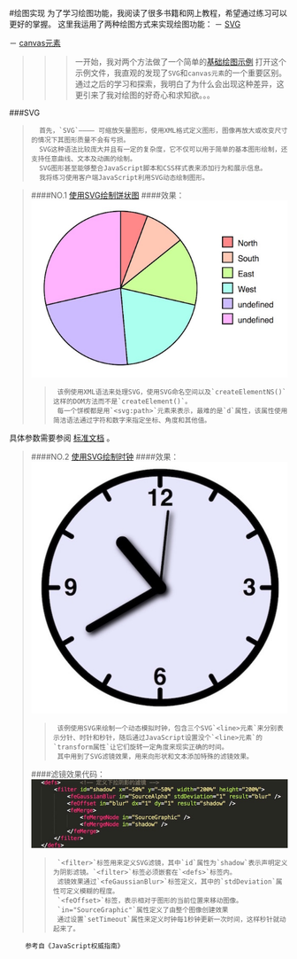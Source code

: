 #绘图实现
		为了学习绘图功能，我阅读了很多书籍和网上教程，希望通过练习可以更好的掌握。
		这里我运用了两种绘图方式来实现绘图功能：
－	[SVG](http://baike.baidu.com/link?url=r1q72s9Mzh20NhSWE_hDhjjm_fzQq_ohCSUeyty74NIH77sgcUFH559CiAPGkSLPM9Jwib8eWJTEHlLmBVTpivNCdh6t7udQBEHm-PHVGR7)

－	[canvas元素](http://www.w3school.com.cn/html5/html5_canvas.asp)

>>>一开始，我对两个方法做了一个简单的[基础绘图示例](https://github.com/Lemon23/JavaScript/blob/master/Draw/基础绘图示例.html)
>>>打开这个示例文件，我直观的发现了`SVG`和`canvas元素`的一个重要区别。
>>>通过之后的学习和探索，我明白了为什么会出现这种差异，这更引来了我对绘图的好奇心和求知欲。。。

###SVG
>		首先，`SVG`———— 可缩放矢量图形，使用XML格式定义图形，图像再放大或改变尺寸的情况下其图形质量不会有亏损。
>		SVG这种语法比较庞大并且有一定的复杂度，它不仅可以用于简单的基本图形绘制，还支持任意曲线、文本及动画的绘制。
>		SVG图形甚至能够整合JavaScript脚本和CSS样式表来添加行为和展示信息。
>		我将练习使用客户端JavaScript利用SVG动态绘制图形。

>####NO.1  [使用SVG绘制饼状图](https://github.com/Lemon23/JavaScript/blob/master/Draw/使用SVG绘制饼状图.html)
>####效果：![](https://github.com/Lemon23/JavaScript/raw/master/Draw/pic/D-1.jpeg)
>>		该例使用XML语法来处理SVG，使用SVG命名空间以及`createElementNS()`这样的DOM方法而不是`createElement()`。
>>		每一个饼楔都是用`<svg:path>`元素来表示，最难的是`d`属性，该属性使用简洁语法通过字符和数字来指定坐标、角度和其他值。
具体参数需要参阅 [标准文档](https://www.w3.org/TR/SVG/) 。

>####NO.2 [使用SVG绘制时钟](https://github.com/Lemon23/JavaScript/blob/master/Draw/使用SVG绘制时钟.html)
>####效果：![](https://github.com/Lemon23/JavaScript/raw/master/Draw/pic/D-2.jpeg)
>>		该例使用SVG来绘制一个动态模拟时钟，包含三个SVG`<line>元素`来分别表示分针、时针和秒针，随后通过JavaScript设置没个`<line>元素`的`transform属性`让它们旋转一定角度来现实正确的时间。
>>		其中用到了SVG滤镜效果，用来向形状和文本添加特殊的滤镜效果。
>####滤镜效果代码：![](https://github.com/Lemon23/JavaScript/raw/master/Draw/pic/D-2-1.jpeg)
>>		`<filter>`标签用来定义SVG滤镜，其中`id`属性为`shadow`表示声明定义为阴影滤镜。`<filter>`标签必须嵌套在`<defs>`标签内。
>> 		滤镜效果通过`<feGaussianBlur>`标签定义，其中的`stdDeviation`属性可定义模糊的程度。
>>		`<feOffset>`标签，表示相对于图形的当前位置来移动图像。
>>		`in="SourceGraphic"`属性定义了由整个图像创建效果
>>		通过设置`setTimeout`属性来定义时钟每1秒钟更新一次时间，这样秒针就动起来了。

		参考自《JavaScript权威指南》
